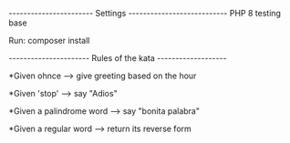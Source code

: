 
----------------------- Settings ---------------------------
PHP 8 testing base

Run: composer install

---------------------- Rules of the kata -------------------

*Given ohnce --> give greeting based on the hour

*Given 'stop' --> say "Adios"

*Given a palindrome word --> say "bonita palabra"

*Given a regular word --> return its reverse form